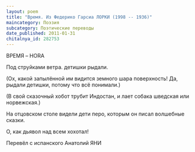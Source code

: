 ```yaml
---
layout: poem
title: "Время. Из Федерико Гарсиа ЛОРКИ (1998 -- 1936)"
maincategory: Поэзия
subcategory: Поэтические переводы
date_published: 2011-01-31
chitalnya_id: 282753
---
```




ВРЕМЯ – 
HORA

Под струйками ветра.
детишки рыдали.

(Ох, какой запылённой им видится
земного шара поверхность!
Да, рыдали детишки,
потому что всё понимали.)

(В свой сказочный хобот
трубит Индостан,
и лает собака шведская
или норвежская.)

На отцовском столе
видели дети перо,
которым он писал
волшебные сказки.

О, как дьявол
над всем хохотал!

Перевёл с испанского Анатолий ЯНИ






